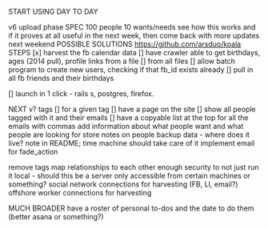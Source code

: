 START USING DAY TO DAY

v6 upload phase
  SPEC
    100 people
    10 wants/needs
    see how this works and if it proves at all useful in the next week, then come back with more updates next weekend
    POSSIBLE SOLUTIONS
      https://github.com/arsduo/koala
  STEPS
    [x] harvest the fb calendar data
    [] have crawler able to get birthdays, ages (2014 pull), profile links from a file
    [] from all files
    [] allow batch program to create new users, checking if that fb_id exists already
    [] pull in all fb friends and their birthdays

[] launch in 1 click - rails s, postgres, firefox. 

NEXT
v? tags
  [] for a given tag 
    [] have a page on the site
    [] show all people tagged with it and their emails
    [] have a copyable list at the top for all the emails with commas
add information about what people want and what people are looking for
store notes on people
backup data - where does it live? note in README; time machine should take care of it
implement email for fade_action

remove tags
map relationships to each other
enough security to not just run it local - should this be a server only accessible from certain machines or something?
social network connections for harvesting (FB, LI, email?)
offshore worker connections for harvesting

MUCH BROADER
have a roster of personal to-dos and the date to do them (better asana or something?)